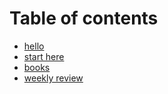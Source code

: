 # Table of contents

* [hello](README.md)
* [start here](start-here.md)
* [books](books.md)
* [weekly review](weekly-review.md)


